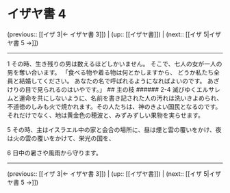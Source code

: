 # イザヤ書 4

(previous:: [[イザ 3|← イザヤ書 3]]) | (up:: [[イザヤ書]]) | (next:: [[イザ 5|イザヤ書 5 →]])

***


1 その時、生き残りの男は数えるほどしかいません。 そこで、七人の女が一人の男を奪い合います。 「食べる物や着る物は何とかしますから、 どうか私たち全員と結婚してください。 あなたの名で呼ばれるようになればよいのです。 あざけりの目で見られるのはいやです。」 ## 主の枝 ###### 2-4 滅びゆくエルサレムと運命を共にしないように、名前を書き記された人の汚れは洗いきよめられ、不道徳のしみも火で焼かれます。その人たちは、神のきよい国民となるのです。それだけでなく、地は黄金色の穂波と、みずみずしい果物を実らせます。 

5 その時、主はイスラエル中の家と会合の場所に、昼は煙と雲の覆いをかけ、夜は火の雲の覆いをかけて、栄光の国を、 

6 日中の暑さや風雨から守ります。

***

(previous:: [[イザ 3|← イザヤ書 3]]) | (up:: [[イザヤ書]]) | (next:: [[イザ 5|イザヤ書 5 →]])
